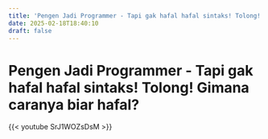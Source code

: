 ```yaml
---
title: 'Pengen Jadi Programmer - Tapi gak hafal hafal sintaks! Tolong! Gimana caranya biar hafal?'
date: 2025-02-18T18:40:10
draft: false
---
```


# Pengen Jadi Programmer - Tapi gak hafal hafal sintaks! Tolong! Gimana caranya biar hafal?

{{< youtube SrJ1WOZsDsM >}}
